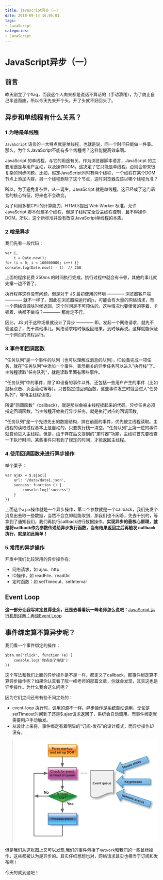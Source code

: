```yaml
---
title: javascript异步（一）
date: 2018-09-14 16:06:01
tags:
- JavaScript 
categories:
- JavaScript
---
```

# JavaScript异步（一）

## 前言

昨天刚立了个flag，而我这个人向来都是说话不算话的（手动滑稽），为了防止自己半途而废，所以今天先来开个头，开了头就不好回头了。

## 异步和单线程有什么关系？

### 1.为啥是单线程
`JavaScript` 语言的一大特点就是单线程，也就是说，同一个时间只能做一件事。那么，为什么JavaScript不能有多个线程呢？这样能提高效率啊。

JavaScript 的单线程，与它的用途有关。作为浏览器脚本语言，JavaScript 的主要用途是与用户互动，以及操作DOM。这决定了它只能是单线程，否则会带来很复杂的同步问题。比如，假定JavaScript同时有两个线程，一个线程在某个DOM节点上添加内容，另一个线程删除了这个节点，这时浏览器应该以哪个线程为准？

所以，为了避免复杂性，从一诞生，JavaScript 就是单线程，这已经成了这门语言的核心特征，将来也不会改变。

为了利用多核CPU的计算能力，HTML5提出 Web Worker 标准，允许 JavaScript 脚本创建多个线程，但是子线程完全受主线程控制，且不得操作DOM。所以，这个新标准并没有改变JavaScript单线程的本质。

### 2.啥是异步
我们先看一段代码：

	var i, 
		t = Date.now();
	for (i = 0; i < 100000000; i++) {}
	console.log(Date.now() - t)  // 250

上面的程序花费 250ms 的时间执行完成，执行过程中就会有卡顿，其他的事儿就先撂一边不管了。

执行程序这样没有问题，但是对于 JS 最初使用的环境 ———— 浏览器客户端 ———— 就不一样了。因此在浏览器端运行的js，可能会有大量的网络请求，而一个网络资源啥时候返回，这个时间是不可预估的。这种情况也要傻傻的等着、卡顿着、啥都不做吗？———— 那肯定不行。

因此，JS 对于这种场景就设计了异步 ———— 即，发起一个网络请求，就先不管这边了，先干其他事儿，网络请求啥时候返回结果，到时候再说。这样就能保证一个网页的流程运行。

### 3.事件和回调函数
"任务队列"是一个事件的队列（也可以理解成消息的队列），IO设备完成一项任务，就在"任务队列"中添加一个事件，表示相关的异步任务可以进入"执行栈"了。主线程读取"任务队列"，就是读取里面有哪些事件。

"任务队列"中的事件，除了IO设备的事件以外，还包括一些用户产生的事件（比如鼠标点击、页面滚动等等）。只要指定过回调函数，这些事件发生时就会进入"任务队列"，等待主线程读取。

所谓"回调函数"（callback），就是那些会被主线程挂起来的代码。异步任务必须指定回调函数，当主线程开始执行异步任务，就是执行对应的回调函数。

"任务队列"是一个先进先出的数据结构，排在前面的事件，优先被主线程读取。主线程的读取过程基本上是自动的，只要执行栈一清空，"任务队列"上第一位的事件就自动进入主线程。但是，由于存在后文提到的"定时器"功能，主线程首先要检查一下执行时间，某些事件只有到了规定的时间，才能返回主线程。

### 4.使用回调函数来进行异步操作
举个栗子：

	var ajax = $.ajax({
    	url: '/data/data1.json',
    	success: function () {
        	console.log('success')
    	}
	})

上面这个`ajax`操作就是一个异步操作，第二个参数就是一个callback，我们先发个消息出去取一些数据，当然不会立即就能取到，那我们也不闲着，先去干别的，等拿到了通知我们，我们再执行callback进行数据操作。**实现异步的最核心原理，就是将callback作为参数传递给异步执行函数，当有结果返回之后再触发 callback执行，就是如此简单！**

### 5.常用的异步操作
开发中我们比较常用的异步操作有;

*	网络请求，如 ajax、http
*	IO操作，如 readFile、readDir
*	定时函数：如 setTimeout、setInterval

## Event Loop
**这一部分让我写肯定显得业余，还是去看看阮一峰老师怎么说吧：**[JavaScript 运行机制详解：再谈Event Loop](http://www.ruanyifeng.com/blog/2014/10/event-loop.html)

## 事件绑定算不算异步呢？
我们看一个事件绑定的操作：

	$btn.on('click', function (e) {
    	console.log('你点击了按钮')
	})

这个写法和我们上面的异步操作是不是一样，都定义了callback，那事件绑定算不算异步操作呢？如果你认真看了阮一峰老师的那篇文章，你就会发现，其实这也是异步操作。为什么我会这么问呢？

因为它们之间还有有些不同之处的：

*	event-loop 执行时，调用的源不一样。异步操作是系统自动调用，无论是setTimeout时间到了还是$.ajax请求返回了，系统会自动调用。而事件绑定就需要用户手动触发。
*	从设计上来将，事件绑定有着明显的“订阅-发布”的设计模式，而异步操作却没有。

>![](/img/js/4.jpg)

但是我们从这张图上又可以发现,我们的事件包括了`Network`和我们的一些鼠标操作，这些都被认为是异步的。其实仔细想想也对，网络请求其实也相当于订阅和发布啊！

今天的就到这吧！

